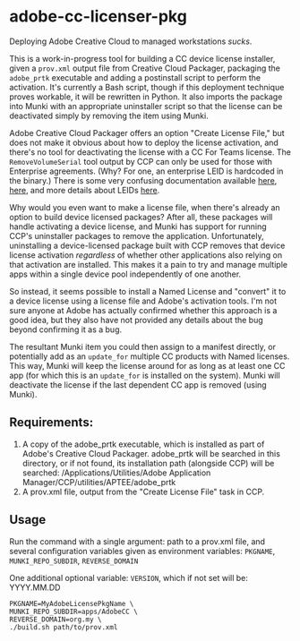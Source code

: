 # adobe-cc-licenser-pkg

Deploying Adobe Creative Cloud to managed workstations _sucks_.

This is a work-in-progress tool for building a CC device license installer, given a `prov.xml` output file from Creative Cloud Packager, packaging the `adobe_prtk` executable and adding a postinstall script to perform the activation. It's currently a Bash script, though if this deployment technique proves workable, it will be rewritten in Python. It also imports the package into Munki with an appropriate uninstaller script so that the license can be deactivated simply by removing the item using Munki.

Adobe Creative Cloud Packager offers an option "Create License File," but does not make it obvious about how to deploy the license activation, and there's no tool for deactivating the license with a CC For Teams license. The `RemoveVolumeSerial` tool output by CCP can only be used for those with Enterprise agreements. (Why? For one, an enterprise LEID is hardcoded in the binary.) There is some very confusing documentation available [here](https://helpx.adobe.com/creative-cloud/packager/create-license-file.html), [here](https://helpx.adobe.com/creative-cloud/packager/provisioning-toolkit-enterprise.html), and more details about LEIDs [here](https://helpx.adobe.com/content/help/en/creative-cloud/packager/creative-cloud-licensing-identifiers.html).

Why would you even want to make a license file, when there's already an option to build device licensed packages? After all, these packages will handle activating a device license, and Munki has support for running CCP's uninstaller packages to remove the application. Unfortunately, uninstalling a device-licensed package built with CCP removes that device license activation _regardless_ of whether other applications also relying on that activation are installed. This makes it a pain to try and manage multiple apps within a single device pool independently of one another.

So instead, it seems possible to install a Named License and "convert" it to a device license using a license file and Adobe's activation tools. I'm not sure anyone at Adobe has actually confirmed whether this approach is a good idea, but they also have not provided any details about the bug beyond confirming it as a bug.


The resultant Munki item you could then assign to a manifest directly, or potentially add as an `update_for` multiple CC products with Named licenses. This way, Munki will keep the license around for as long as at least one CC app (for which this is an `update_for` is installed on the system). Munki will deactivate the license if the last dependent CC app is removed (using Munki).

## Requirements:

1. A copy of the adobe_prtk executable, which is installed as part of Adobe's Creative Cloud Packager. adobe_prtk will be searched in this directory, or if not found, its installation path (alongside CCP) will be searched: /Applications/Utilities/Adobe Application Manager/CCP/utilities/APTEE/adobe_prtk
1. A prov.xml file, output from the "Create License File" task in CCP.

## Usage

Run the command with a single argument: path to a prov.xml file, and several configuration
variables given as environment variables: `PKGNAME`, `MUNKI_REPO_SUBDIR`, `REVERSE_DOMAIN`

One additional optional variable: `VERSION`, which if not set will be: YYYY.MM.DD

```
PKGNAME=MyAdobeLicensePkgName \
MUNKI_REPO_SUBDIR=apps/AdobeCC \
REVERSE_DOMAIN=org.my \
./build.sh path/to/prov.xml
```
